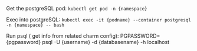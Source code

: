  Get the postgreSQL pod:
`kubectl get pod -n {namespace}`

Exec into postgreSQL:
`kubectl exec -it {podname} --container postgresql -n {namespace} -- bash`

Run psql ( get info from related charm config):
PGPASSWORD={pgpassword} psql -U {username} -d {databasename} -h localhost
